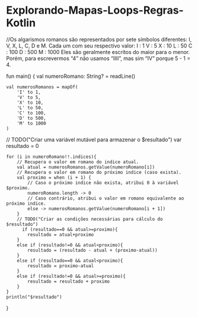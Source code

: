 # Explorando-Mapas-Loops-Regras-Kotlin
//Os algarismos romanos são representados por sete símbolos diferentes: I, V, X, L, C, D e M. Cada um com seu respectivo valor:   I : 1  V : 5  X : 10  L : 50  C : 100  D : 500  M : 1000   Eles são geralmente escritos do maior para o menor. Porém, para escrevermos “4” não usamos “IIII”, mas sim “IV” porque 5 - 1 = 4.


fun main() {
    val numeroRomano: String? = readLine()
    
    val numerosRomanos = mapOf(
        'I' to 1,
        'V' to 5,
        'X' to 10,
        'L' to 50,
        'C' to 100,
        'D' to 500,
        'M' to 1000
    )


   // TODO("Criar uma variável mutável para armazenar o $resultado")
   var resultado = 0
    
    for (i in numeroRomano!!.indices){
        // Recupera o valor em romano do indice atual. 
        val atual = numerosRomanos.getValue(numeroRomano[i])
        // Recupera o valor em romano do próximo indice (caso exista).
        val proximo = when (i + 1) {
            // Caso o próximo indice não exista, atribui 0 à variável $proximo.
            numeroRomano.length -> 0 
            // Caso contrário, atribui o valor em romano equivalente ao próximo indice.
            else -> numerosRomanos.getValue(numeroRomano[i + 1])
        }
        // TODO("Criar as condições necessárias para cálculo do $resultado")
    	  if (resultado==0 && atual>=proximo){
            resultado = atual+proximo
        }
        else if (resultado!=0 && atual<proximo){
            resultado = (resultado - atual + (proximo-atual))
        }
        else if (resultado==0 && atual<proximo){
            resultado = proximo-atual
        }
        else if (resultado!=0 && atual>=proximo){
            resultado = resultado + proximo
        }
    }
    println("$resultado")
}
